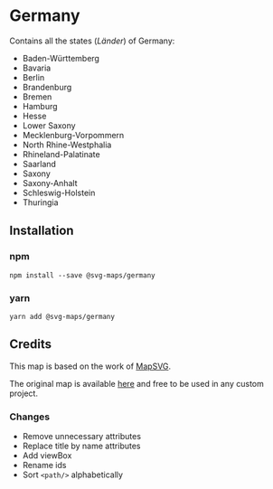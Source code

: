 # Germany

Contains all the states (_Länder_) of Germany:
* Baden-Württemberg
* Bavaria
* Berlin
* Brandenburg
* Bremen
* Hamburg
* Hesse
* Lower Saxony
* Mecklenburg-Vorpommern
* North Rhine-Westphalia
* Rhineland-Palatinate
* Saarland
* Saxony
* Saxony-Anhalt
* Schleswig-Holstein
* Thuringia

## Installation

### npm

`npm install --save @svg-maps/germany`

### yarn

`yarn add @svg-maps/germany`

## Credits

This map is based on the work of [MapSVG](https://mapsvg.com).

The original map is available [here](https://mapsvg.com/maps/germany) and free to be used in any custom project.

### Changes

* Remove unnecessary attributes
* Replace title by name attributes
* Add viewBox
* Rename ids
* Sort `<path/>` alphabetically
